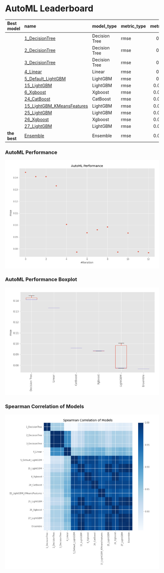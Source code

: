 # AutoML Leaderboard

| Best model   | name                                                               | model_type    | metric_type   |   metric_value |   train_time |
|:-------------|:-------------------------------------------------------------------|:--------------|:--------------|---------------:|-------------:|
|              | [1_DecisionTree](1_DecisionTree/README.md)                         | Decision Tree | rmse          |      0.144646  |         0.55 |
|              | [2_DecisionTree](2_DecisionTree/README.md)                         | Decision Tree | rmse          |      0.140926  |         0.5  |
|              | [3_DecisionTree](3_DecisionTree/README.md)                         | Decision Tree | rmse          |      0.140926  |         0.48 |
|              | [4_Linear](4_Linear/README.md)                                     | Linear        | rmse          |      0.133148  |         0.54 |
|              | [5_Default_LightGBM](5_Default_LightGBM/README.md)                 | LightGBM      | rmse          |      0.100574  |         0.78 |
|              | [15_LightGBM](15_LightGBM/README.md)                               | LightGBM      | rmse          |      0.0771442 |         0.69 |
|              | [6_Xgboost](6_Xgboost/README.md)                                   | Xgboost       | rmse          |      0.0934645 |         0.68 |
|              | [24_CatBoost](24_CatBoost/README.md)                               | CatBoost      | rmse          |      0.0960116 |         1.17 |
|              | [15_LightGBM_KMeansFeatures](15_LightGBM_KMeansFeatures/README.md) | LightGBM      | rmse          |      0.0984439 |         0.68 |
|              | [25_LightGBM](25_LightGBM/README.md)                               | LightGBM      | rmse          |      0.0771442 |         0.8  |
|              | [26_Xgboost](26_Xgboost/README.md)                                 | Xgboost       | rmse          |      0.0932867 |         0.73 |
|              | [27_LightGBM](27_LightGBM/README.md)                               | LightGBM      | rmse          |      0.0775913 |         0.67 |
| **the best** | [Ensemble](Ensemble/README.md)                                     | Ensemble      | rmse          |      0.0766477 |         0.32 |

### AutoML Performance
![AutoML Performance](ldb_performance.png)

### AutoML Performance Boxplot
![AutoML Performance Boxplot](ldb_performance_boxplot.png)

### Spearman Correlation of Models
![models spearman correlation](correlation_heatmap.png)

